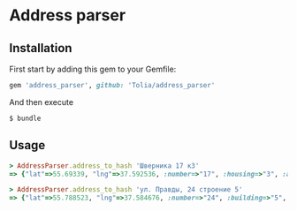 Address parser
===============


Installation
----

First start by adding this gem to your Gemfile:

``` ruby
gem 'address_parser', github: 'Tolia/address_parser'
```
And then execute
```
$ bundle
```


Usage
-----
``` ruby
> AddressParser.address_to_hash 'Шверника 17 к3'
=> {"lat"=>55.69339, "lng"=>37.592536, :number=>"17", :housing=>"3", :address=>"ul. Shvernika"}

> AddressParser.address_to_hash 'ул. Правды, 24 строение 5'
=> {"lat"=>55.788523, "lng"=>37.584676, :number=>"24", :building=>"5", :address=>"ul. Pravdy"}

```
